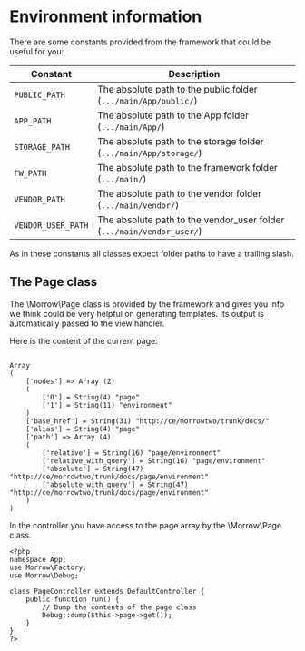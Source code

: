Environment information
=======================

There are some constants provided from the framework that could be useful for you:


Constant           | Description
------------------ | ------------
`PUBLIC_PATH`      | The absolute path to the public folder (`.../main/App/public/`)
`APP_PATH`         | The absolute path to the App folder (`.../main/App/`)
`STORAGE_PATH`     | The absolute path to the storage folder (`.../main/App/storage/`)
`FW_PATH`          | The absolute path to the framework folder (`.../main/`)
`VENDOR_PATH`      | The absolute path to the vendor folder (`.../main/vendor/`)
`VENDOR_USER_PATH` | The absolute path to the vendor_user folder (`.../main/vendor_user/`)

As in these constants all classes expect folder paths to have a trailing slash.

The Page class
--------------

The \Morrow\Page class is provided by the framework and gives you info we think could be very helpful on generating templates.
Its output is automatically passed to the view handler.

Here is the content of the current page:

~~~

Array
(
    ['nodes'] => Array (2)
    (
        ['0'] = String(4) "page"
        ['1'] = String(11) "environment"
    )
    ['base_href'] = String(31) "http://ce/morrowtwo/trunk/docs/"
    ['alias'] = String(4) "page"
    ['path'] => Array (4)
    (
        ['relative'] = String(16) "page/environment"
        ['relative_with_query'] = String(16) "page/environment"
        ['absolute'] = String(47) "http://ce/morrowtwo/trunk/docs/page/environment"
        ['absolute_with_query'] = String(47) "http://ce/morrowtwo/trunk/docs/page/environment"
    )
)
~~~

In the controller you have access to the page array by the \Morrow\Page class.

~~~{.php} 
<?php
namespace App;
use Morrow\Factory;
use Morrow\Debug;

class PageController extends DefaultController {
    public function run() {
        // Dump the contents of the page class
        Debug::dump($this->page->get());
    }
}
?>
~~~
